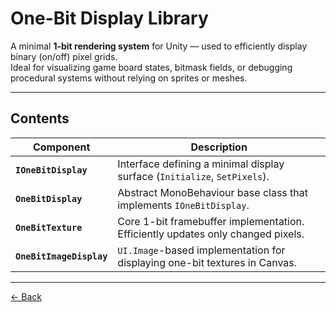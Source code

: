 # One-Bit Display Library

A minimal **1-bit rendering system** for Unity — used to efficiently display binary (on/off) pixel grids.  
Ideal for visualizing game board states, bitmask fields, or debugging procedural systems without relying on sprites or meshes.

---

## Contents

| Component | Description |
|------------|-------------|
| **`IOneBitDisplay`** | Interface defining a minimal display surface (`Initialize`, `SetPixels`).|
| **`OneBitDisplay`** | Abstract MonoBehaviour base class that implements `IOneBitDisplay`.  |
| **`OneBitTexture`** | Core 1-bit framebuffer implementation. Efficiently updates only changed pixels.|
| **`OneBitImageDisplay`** | `UI.Image`-based implementation for displaying one-bit textures in Canvas.|

---
[← Back](../../../../../README.md)